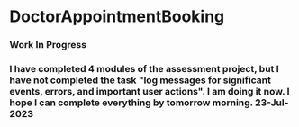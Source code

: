# DoctorAppointmentBooking
### Work In Progress
### I have completed 4 modules of the assessment project, but I have not completed the task "log messages for significant events, errors, and important user actions". I am doing it now. I hope I can complete everything by tomorrow morning. 23-Jul-2023


